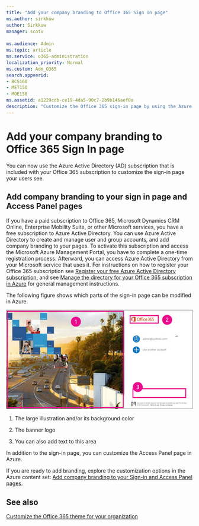 ```yaml
---
title: "Add your company branding to Office 365 Sign In page"
ms.author: sirkkuw
author: Sirkkuw
manager: scotv

ms.audience: Admin
ms.topic: article
ms.service: o365-administration
localization_priority: Normal
ms.custom: Adm_O365
search.appverid:
- BCS160
- MET150
- MOE150
ms.assetid: a1229cdb-ce19-4da5-90c7-2b9b146aef0a
description: "Customize the Office 365 sign-in page by using the Azure Active Directory. You can add an illustration, a logo, and text to the sign-in page."
---
```


# Add your company branding to Office 365 Sign In page

 You can now use the Azure Active Directory (AD) subscription that is included with your Office 365 subscription to customize the sign-in page your users see. 
  
## Add company branding to your sign in page and Access Panel pages

If you have a paid subscription to Office 365, Microsoft Dynamics CRM Online, Enterprise Mobility Suite, or other Microsoft services, you have a free subscription to Azure Active Directory. You can use Azure Active Directory to create and manage user and group accounts, and add company branding to your pages. To activate this subscription and access the Microsoft Azure Management Portal, you have to complete a one-time registration process. Afterward, you can access Azure Active Directory from your Microsoft service that uses it. For instructions on how to register your Office 365 subscription see [Register your free Azure Active Directory subscription](https://go.microsoft.com/fwlink/p/?LinkID=527966), and see [Manage the directory for your Office 365 subscription in Azure](https://go.microsoft.com/fwlink/p/?LinkId=620076) for general management instructions. 
  
The following figure shows which parts of the sign-in page can be modified in Azure.
  
![Areas of the Office 365  sing-in page you can customize.](../media/1cc2b13b-08d5-4de0-acdc-fc2ae62799a9.JPG)
  
1. The large illustration and/or its background color
    
2. The banner logo
    
3. You can also add text to this area
    
In addition to the sign-in page, you can customize the Access Panel page in Azure.
  
If you are ready to add branding, explore the customization options in the Azure content set: [Add company branding to your Sign-in and Access Panel pages](https://go.microsoft.com/fwlink/p/?LinkId=620077).
  
## See also

[Customize the Office 365 theme for your organization](customize-your-organization-theme.md)

